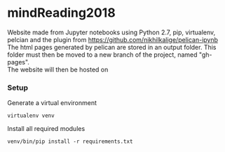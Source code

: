 # mindReading2018

Website made from Jupyter notebooks using Python 2.7, pip, virtualenv, pelcian and the plugin from https://github.com/nikhilkalige/pelican-ipynb
The html pages generated by pelican are stored in an output folder. This folder must then be moved to a new branch of the project, named "gh-pages".  
The website will then be hosted on [](https://mwegrzyn.github.io/mindReading2018)

### Setup

Generate a virtual environment

```shell
virtualenv venv
```
Install all required modules

```shell
venv/bin/pip install -r requirements.txt
```

